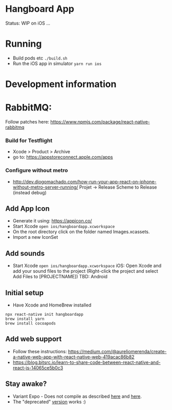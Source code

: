 # Hangboard App
Status: WIP on iOS ...

# Running
+ Build pods etc `./build.sh`
+ Run the iOS app in simulator `yarn run ios`

# Development information

# RabbitMQ:
Follow patches here: https://www.npmjs.com/package/react-native-rabbitmq

### Build for Testflight
+ Xcode > Product > Archive
+ go to: https://appstoreconnect.apple.com/apps

### Configure without metro
+ http://dev.diogomachado.com/how-run-your-app-react-on-iphone-without-metro-server-running/
Projet -> Release Scheme to Release (instead debug)


## Add App Icon
+ Generate it using: https://appicon.co/
+ Start Xcode `open ios/hangboardapp.xcworkspace`
+ On the root directory click on the folder named Images.xcassets.
+ Import a new IconSet 

## Add sounds
+ Start Xcode `open ios/hangboardapp.xcworkspace`
iOS: Open Xcode and add your sound files to the project (Right-click the project and select Add Files to [PROJECTNAME])
TBD: Android

## Initial setup
+ Have Xcode and HomeBrew installed
```
npx react-native init hangboardapp
brew install yarn
brew install cocoapods
```
## Add web support
+ Follow these instructions: https://medium.com/@aureliomerenda/create-a-native-web-app-with-react-native-web-419acac86b82
+ https://blog.bitsrc.io/learn-to-share-code-between-react-native-and-react-js-14065ce5b0c3

## Stay awake? 
+ Variant Expo - Does not compile as described [here](https://docs.expo.io/bare/installing-unimodules/) and [here](https://www.npmjs.com/package/expo-keep-awake).
+ The "deprecated" [version](https://github.com/corbt/react-native-keep-awake#readme) works :) 
